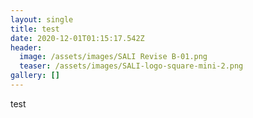 ```yaml
---
layout: single
title: test
date: 2020-12-01T01:15:17.542Z
header:
  image: /assets/images/SALI Revise B-01.png
  teaser: /assets/images/SALI-logo-square-mini-2.png
gallery: []
---
```

test